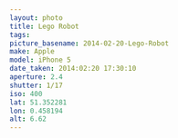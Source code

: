 ```yaml
---
layout: photo
title: Lego Robot
tags: 
picture_basename: 2014-02-20-Lego-Robot
make: Apple
model: iPhone 5
date_taken: 2014:02:20 17:30:10
aperture: 2.4
shutter: 1/17
iso: 400
lat: 51.352281
lon: 0.458194
alt: 6.62
---
```



